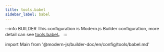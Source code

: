 ```yaml
---
title: tools.babel
sidebar_label: babel
---
```


:::info BUILDER
This configuration is Modern.js Builder configuration, more detail can see [tools.babel](https://modernjs.dev/builder/zh/api/config-tools.html#tools-babel)。
:::

import Main from '@modern-js/builder-doc/en/config/tools/babel.md'

<Main />
